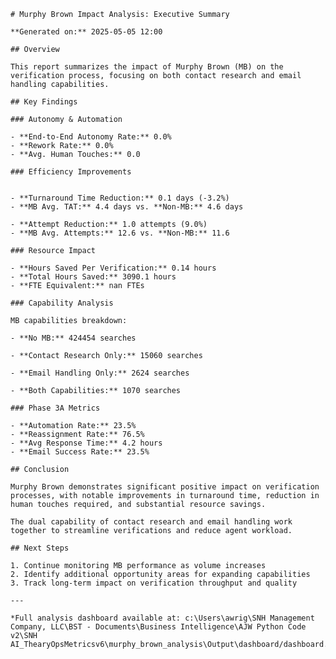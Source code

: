 
    # Murphy Brown Impact Analysis: Executive Summary
    
    **Generated on:** 2025-05-05 12:00
    
    ## Overview
    
    This report summarizes the impact of Murphy Brown (MB) on the verification process, focusing on both contact research and email handling capabilities.
    
    ## Key Findings
    
    ### Autonomy & Automation
    
    - **End-to-End Autonomy Rate:** 0.0%
    - **Rework Rate:** 0.0%
    - **Avg. Human Touches:** 0.0
    
    ### Efficiency Improvements
    
    
    - **Turnaround Time Reduction:** 0.1 days (-3.2%)
    - **MB Avg. TAT:** 4.4 days vs. **Non-MB:** 4.6 days

    - **Attempt Reduction:** 1.0 attempts (9.0%)
    - **MB Avg. Attempts:** 12.6 vs. **Non-MB:** 11.6

    ### Resource Impact
    
    - **Hours Saved Per Verification:** 0.14 hours
    - **Total Hours Saved:** 3090.1 hours
    - **FTE Equivalent:** nan FTEs
    
    ### Capability Analysis
    
    MB capabilities breakdown:
    
    - **No MB:** 424454 searches
    
    - **Contact Research Only:** 15060 searches
    
    - **Email Handling Only:** 2624 searches
    
    - **Both Capabilities:** 1070 searches
    
    ### Phase 3A Metrics
    
    - **Automation Rate:** 23.5%
    - **Reassignment Rate:** 76.5%
    - **Avg Response Time:** 4.2 hours
    - **Email Success Rate:** 23.5%
    
    ## Conclusion
    
    Murphy Brown demonstrates significant positive impact on verification processes, with notable improvements in turnaround time, reduction in human touches required, and substantial resource savings.
    
    The dual capability of contact research and email handling work together to streamline verifications and reduce agent workload.
    
    ## Next Steps
    
    1. Continue monitoring MB performance as volume increases
    2. Identify additional opportunity areas for expanding capabilities
    3. Track long-term impact on verification throughput and quality
    
    ---
    
    *Full analysis dashboard available at: c:\Users\awrig\SNH Management Company, LLC\BST - Documents\Business Intelligence\AJW Python Code v2\SNH AI_ThearyOpsMetricsv6\murphy_brown_analysis\Output\dashboard/dashboard.html*
    